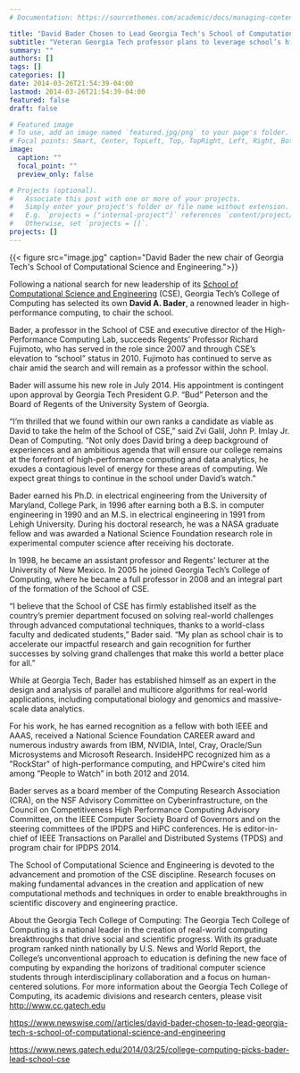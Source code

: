 ```yaml
---
# Documentation: https://sourcethemes.com/academic/docs/managing-content/

title: "David Bader Chosen to Lead Georgia Tech's School of Computational Science and Engineering"
subtitle: "Veteran Georgia Tech professor plans to leverage school’s history of innovation and impactful research into new advances and successes for computational science"
summary: ""
authors: []
tags: []
categories: []
date: 2014-03-26T21:54:39-04:00
lastmod: 2014-03-26T21:54:39-04:00
featured: false
draft: false

# Featured image
# To use, add an image named `featured.jpg/png` to your page's folder.
# Focal points: Smart, Center, TopLeft, Top, TopRight, Left, Right, BottomLeft, Bottom, BottomRight.
image:
  caption: ""
  focal_point: ""
  preview_only: false

# Projects (optional).
#   Associate this post with one or more of your projects.
#   Simply enter your project's folder or file name without extension.
#   E.g. `projects = ["internal-project"]` references `content/project/deep-learning/index.md`.
#   Otherwise, set `projects = []`.
projects: []
---
```


{{< figure src="image.jpg" caption="David Bader the new chair of Georgia Tech's School of Computational Science and Engineering.">}}

Following a national search for new leadership of its [School of Computational Science and Engineering](http://www.cse.gatech.edu/) (CSE), Georgia Tech’s College of Computing has selected its own **David A. Bader**, a renowned leader in high-performance computing, to chair the school.

Bader, a professor in the School of CSE and executive director of the High-Performance Computing Lab, succeeds Regents’ Professor Richard Fujimoto, who has served in the role since 2007 and through CSE’s elevation to “school” status in 2010. Fujimoto has continued to serve as chair amid the search and will remain as a professor within the school.

Bader will assume his new role in July 2014. His appointment is contingent upon approval by Georgia Tech President G.P. “Bud” Peterson and the Board of Regents of the University System of Georgia.

“I’m thrilled that we found within our own ranks a candidate as viable as David to take the helm of the School of CSE,” said Zvi Galil, John P. Imlay Jr. Dean of Computing. “Not only does David bring a deep background of experiences and an ambitious agenda that will ensure our college remains at the forefront of high-performance computing and data analytics, he exudes a contagious level of energy for these areas of computing. We expect great things to continue in the school under David’s watch.”

Bader earned his Ph.D. in electrical engineering from the University of Maryland, College Park, in 1996 after earning both a B.S. in computer engineering in 1990 and an M.S. in electrical engineering in 1991 from Lehigh University. During his doctoral research, he was a NASA graduate fellow and was awarded a National Science Foundation research role in experimental computer science after receiving his doctorate.

In 1998, he became an assistant professor and Regents’ lecturer at the University of New Mexico. In 2005 he joined Georgia Tech’s College of Computing, where he became a full professor in 2008 and an integral part of the formation of the School of CSE.

“I believe that the School of CSE has firmly established itself as the country’s premier department focused on solving real-world challenges through advanced computational techniques, thanks to a world-class faculty and dedicated students,” Bader said. “My plan as school chair is to accelerate our impactful research and gain recognition for further successes by solving grand challenges that make this world a better place for all.”

While at Georgia Tech, Bader has established himself as an expert in the design and analysis of parallel and multicore algorithms for real-world applications, including computational biology and genomics and massive-scale data analytics.

For his work, he has earned recognition as a fellow with both IEEE and AAAS, received a National Science Foundation CAREER award and numerous industry awards from IBM, NVIDIA, Intel, Cray, Oracle/Sun Microsystems and Microsoft Research. InsideHPC recognized him as a "RockStar" of high-performance computing, and HPCwire's cited him among “People to Watch” in both 2012 and 2014.

Bader serves as a board member of the Computing Research Association (CRA), on the NSF Advisory Committee on Cyberinfrastructure, on the Council on Competitiveness High Performance Computing Advisory Committee, on the IEEE Computer Society Board of Governors and on the steering committees of the IPDPS and HiPC conferences. He is editor-in-chief of IEEE Transactions on Parallel and Distributed Systems (TPDS) and program chair for IPDPS 2014.

The School of Computational Science and Engineering is devoted to the advancement and promotion of the CSE discipline. Research focuses on making fundamental advances in the creation and application of new computational methods and techniques in order to enable breakthroughs in scientific discovery and engineering practice.

About the Georgia Tech College of Computing: The Georgia Tech College of Computing is a national leader in the creation of real-world computing breakthroughs that drive social and scientific progress. With its graduate program ranked ninth nationally by U.S. News and World Report, the College’s unconventional approach to education is defining the new face of computing by expanding the horizons of traditional computer science students through interdisciplinary collaboration and a focus on human-centered solutions. For more information about the Georgia Tech College of Computing, its academic divisions and research centers, please visit http://www.cc.gatech.edu

https://www.newswise.com//articles/david-bader-chosen-to-lead-georgia-tech-s-school-of-computational-science-and-engineering

https://www.news.gatech.edu/2014/03/25/college-computing-picks-bader-lead-school-cse
